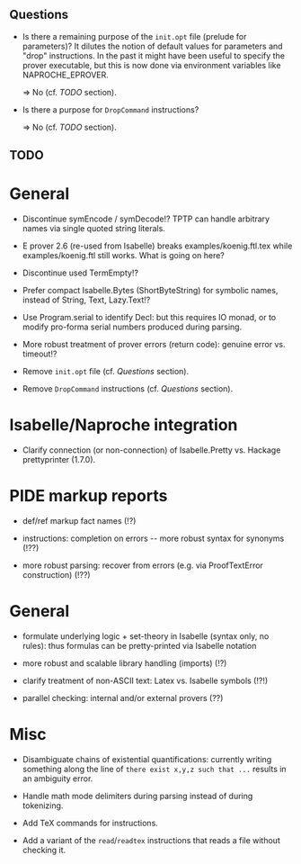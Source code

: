 ## Questions ##

* Is there a remaining purpose of the `init.opt` file (prelude for parameters)?
  It dilutes the notion of default values for parameters and "drop" instructions.
  In the past it might have been useful to specify the prover executable, but
  this is now done via environment variables like NAPROCHE_EPROVER.

  => No (cf. *TODO* section).

* Is there a purpose for `DropCommand` instructions?

  => No (cf. *TODO* section).


## TODO ##

# General

* Discontinue symEncode / symDecode!? TPTP can handle arbitrary names via
  single quoted string literals.

* E prover 2.6 (re-used from Isabelle) breaks examples/koenig.ftl.tex while examples/koenig.ftl
  still works. What is going on here?

* Discontinue used TermEmpty!?

* Prefer compact Isabelle.Bytes (ShortByteString) for symbolic names,
  instead of String, Text, Lazy.Text!?

* Use Program.serial to identify Decl: but this requires IO monad, or to modify
  pro-forma serial numbers produced during parsing.

* More robust treatment of prover errors (return code): genuine error vs. timeout!?

* Remove `init.opt` file (cf. *Questions* section).

* Remove `DropCommand` instructions (cf. *Questions* section).


# Isabelle/Naproche integration

* Clarify connection (or non-connection) of Isabelle.Pretty vs. Hackage prettyprinter (1.7.0).


# PIDE markup reports #

* def/ref markup fact names (!?)

* instructions: completion on errors -- more robust syntax for synonyms (!??)

* more robust parsing: recover from errors (e.g. via ProofTextError construction) (!??)


# General #

* formulate underlying logic + set-theory in Isabelle (syntax only, no rules):
  thus formulas can be pretty-printed via Isabelle notation

* more robust and scalable library handling (imports) (!?)

* clarify treatment of non-ASCII text: Latex vs. Isabelle symbols (!?!)

* parallel checking: internal and/or external provers (??)


# Misc #

* Disambiguate chains of existential quantifications: currently writing something
  along the line of `there exist x,y,z such that ...` results in an ambiguity error.

* Handle math mode delimiters during parsing instead of during tokenizing.

* Add TeX commands for instructions.

* Add a variant of the `read`/`readtex` instructions that reads a file without
  checking it.
